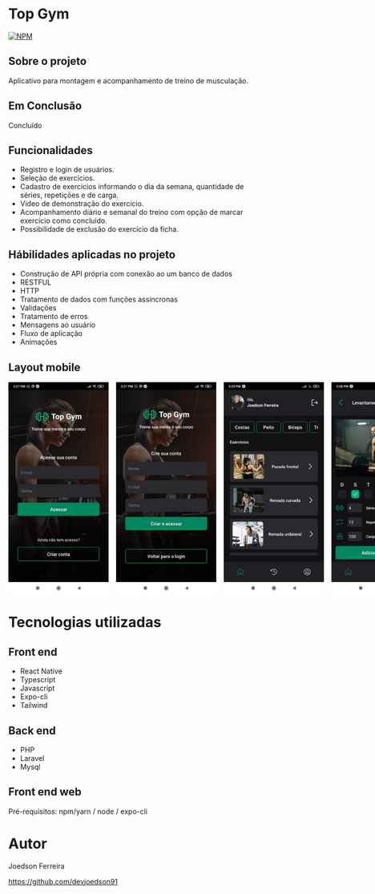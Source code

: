 # Top Gym
[![NPM](https://img.shields.io/npm/l/react)](https://github.com/devsuperior/sds1-wmazoni/blob/master/LICENSE) 

## Sobre o projeto

Aplicativo para montagem e acompanhamento de treino de musculação.

## Em Conclusão

Concluído

## Funcionalidades

- Registro e login de usuários.
- Seleção de exercícios.
- Cadastro de exercícios informando o dia da semana, quantidade de séries, repetições e de carga.
- Vídeo de demonstração do exercício.
- Acompanhamento diário e semanal do treino com opção de marcar exercício como concluído.
- Possibilidade de exclusão do exercício da ficha.

## Hábilidades aplicadas no projeto

- Construção de API própria com conexão ao um banco de dados
- RESTFUL
- HTTP
- Tratamento de dados com funções assincronas
- Validações
- Tratamento de erros
- Mensagens ao usuário
- Fluxo de aplicação
- Animações

## Layout mobile

<div style="display: flex; gap: 15px;">
   <img src="https://github.com/devjoedson91/top-gym/blob/main/assets/signin.jpg" width="200" />
   <img src="https://github.com/devjoedson91/top-gym/blob/main/assets/signup.jpg" width="200" />
   <img src="https://github.com/devjoedson91/top-gym/blob/main/assets/home.jpg" width="200" />
   <img src="https://github.com/devjoedson91/top-gym/blob/main/assets/exercise.jpg" width="200" />
   <img src="https://github.com/devjoedson91/top-gym/blob/main/assets/webvideo.jpg" width="200" />
   <img src="https://github.com/devjoedson91/top-gym/blob/main/assets/workout.jpg" width="200" />
   <img src="https://github.com/devjoedson91/top-gym/blob/main/assets/perfil.jpg" width="200" />
</div>

# Tecnologias utilizadas
## Front end
- React Native
- Typescript
- Javascript
- Expo-cli
- Tailwind

## Back end
- PHP
- Laravel
- Mysql

## Front end web
Pré-requisitos: npm/yarn / node / expo-cli

# Autor

Joedson Ferreira

https://github.com/devjoedson91
 
